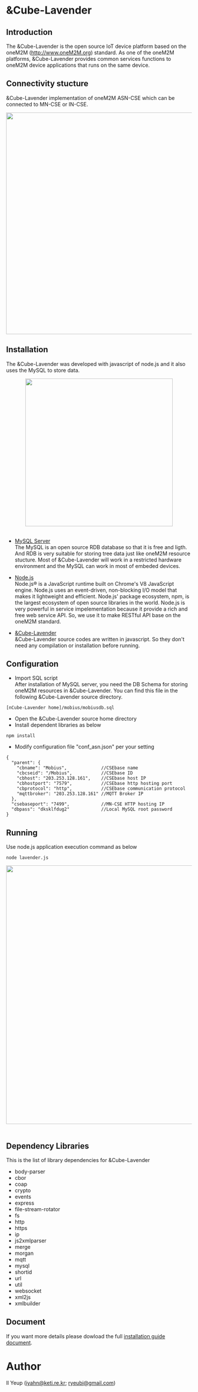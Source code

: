 # &Cube-Lavender
## Introduction
The &Cube-Lavender is the open source IoT device platform based on the oneM2M (http://www.oneM2M.org) standard. As one of the oneM2M platforms, &Cube-Lavender provides common services functions to oneM2M device applications that runs on the same device.

## Connectivity stucture
&Cube-Lavender implementation of oneM2M ASN-CSE which can be connected to MN-CSE or IN-CSE.
<div align="center">
<img src="https://user-images.githubusercontent.com/29790334/28208839-b743eba2-68ca-11e7-9470-686193396ef6.png" width="600"/>
</div>

## Installation
The &Cube-Lavender was developed with javascript of node.js and it also uses the MySQL to store data.
<div align="center">
<img src="https://user-images.githubusercontent.com/29790334/28209096-00fdcaa0-68cc-11e7-9d15-0a7dde6accb7.png" width="400"/>
</div><br/>

- [MySQL Server](https://www.mysql.com/downloads/)<br/>
The MySQL is an open source RDB database so that it is free and ligth. And RDB is very suitable for storing tree data just like oneM2M resource stucture. Most of &Cube-Lavender will work in a restricted hardware environment and the MySQL can work in most of embeded devices.

- [Node.js](https://nodejs.org/en/)<br/>
Node.js® is a JavaScript runtime built on Chrome's V8 JavaScript engine. Node.js uses an event-driven, non-blocking I/O model that makes it lightweight and efficient. Node.js' package ecosystem, npm, is the largest ecosystem of open source libraries in the world. Node.js is very powerful in service impelementation because it provide a rich and free web service API. So, we use it to make RESTful API base on the oneM2M standard.
- [&Cube-Lavender](https://github.com/IoTKETI/nCube-Lavender/archive/master.zip)<br/>
&Cube-Lavender source codes are written in javascript. So they don't need any compilation or installation before running.

## Configuration
- Import SQL script<br/>
After installation of MySQL server, you need the DB Schema for storing oneM2M resources in &Cube-Lavender. You can find this file in the following &Cube-Lavender source directory.
```
[nCube-Lavender home]/mobius/mobiusdb.sql
```
- Open the &Cube-Lavender source home directory
- Install dependent libraries as below
```
npm install
```
- Modify configuration file "conf_asn.json" per your setting
```
{
  "parent": {
    "cbname": "Mobius",             //CSEbase name
    "cbcseid": "/Mobius",           //CSEbase ID
    "cbhost": "203.253.128.161",    //CSEbase host IP
    "cbhostport": "7579",           //CSEbase http hosting port
    "cbprotocol": "http",           //CSEbase communication protocol
    "mqttbroker": "203.253.128.161" //MQTT Broker IP 
  },
  "csebaseport": "7499",            //MN-CSE HTTP hosting IP
  "dbpass": "dksklfdug2"            //Local MySQL root password
}
```

## Running
Use node.js application execution command as below
```
node lavender.js
```

<div align="center">
<img src="https://user-images.githubusercontent.com/29790334/28210479-9b4d0444-68d2-11e7-9502-77e47cb1da1c.png" width="700"/>
</div><br/>

## Dependency Libraries
This is the list of library dependencies for &Cube-Lavender 
- body-parser
- cbor
- coap
- crypto
- events
- express
- file-stream-rotator
- fs
- http
- https
- ip
- js2xmlparser
- merge
- morgan
- mqtt
- mysql
- shortid
- url
- util
- websocket
- xml2js
- xmlbuilder

## Document
If you want more details please dowload the full [installation guide document](https://github.com/IoTKETI/nCube-Lavender/raw/master/doc/Installation%20Guide_Lavender_v2.0.0_KR.docx).

# Author
Il Yeup (iyahn@keti.re.kr; ryeubi@gmail.com)
